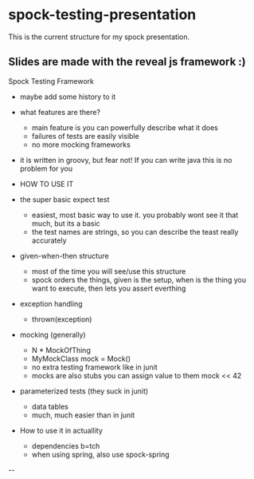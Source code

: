 # spock-testing-presentation

This is the current structure for my spock presentation.

Slides are made with the reveal js framework :) 
--

Spock Testing Framework

- maybe add some history to it

- what features are there? 
    - main feature is you can powerfully describe what it does
    - failures of tests are easily visible
    - no more mocking frameworks

- it is written in groovy, but fear not! 
  If you can write java this is no problem for you
  
- HOW TO USE IT
  
- the super basic expect test
  - easiest, most basic way to use it. you probably wont see it that much, but its a basic
  - the test names are strings, so you can describe the teast really accurately
    
- given-when-then structure
    - most of the time you will see/use this structure
    - spock orders the things, given is the setup, when is the thing you want to execute, then lets you assert everthing
    
- exception handling
    - thrown(exception)

- mocking (generally)
    - N * MockOfThing 
    - MyMockClass mock = Mock()
    - no extra testing framework like in junit
    - mocks are also stubs you can assign value to them mock << 42

- parameterized tests (they suck in junit)
    - data tables
    - much, much easier than in junit


- How to use it in actuallity
    - dependencies b=tch
    - when using spring, also use spock-spring
    
--